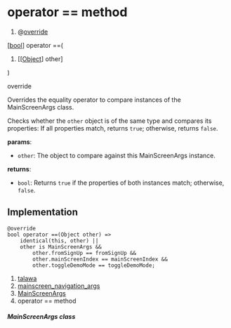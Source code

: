 
<div>

# operator == method

</div>


<div>

1.  @[override](https://api.flutter.dev/flutter/dart-core/override-constant.html)

</div>

[[bool](https://api.flutter.dev/flutter/dart-core/bool-class.html)]
operator ==(

1.  [[[Object](https://api.flutter.dev/flutter/dart-core/Object-class.html)]
    other]

)


override




Overrides the equality operator to compare instances of the
MainScreenArgs class.

Checks whether the `other` object is of the same type and compares its
properties: If all properties match, returns `true`; otherwise, returns
`false`.

**params**:

-   `other`: The object to compare against this MainScreenArgs instance.

**returns**:

-   `bool`: Returns `true` if the properties of both instances match;
    otherwise, `false`.



## Implementation

``` language-dart
@override
bool operator ==(Object other) =>
    identical(this, other) ||
    other is MainScreenArgs &&
        other.fromSignUp == fromSignUp &&
        other.mainScreenIndex == mainScreenIndex &&
        other.toggleDemoMode == toggleDemoMode;
```







1.  [talawa](../../index.html)
2.  [mainscreen_navigation_args](../../models_mainscreen_navigation_args/)
3.  [MainScreenArgs](../../models_mainscreen_navigation_args/MainScreenArgs-class.html)
4.  operator == method

##### MainScreenArgs class







